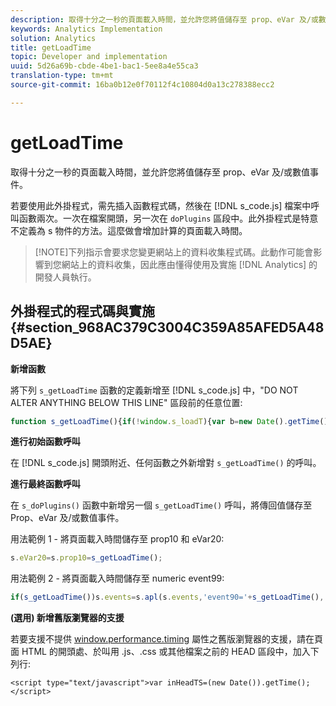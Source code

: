 ```yaml
---
description: 取得十分之一秒的頁面載入時間，並允許您將值儲存至 prop、eVar 及/或數值事件。
keywords: Analytics Implementation
solution: Analytics
title: getLoadTime
topic: Developer and implementation
uuid: 5d26a69b-cbde-4be1-bac1-5ee8a4e55ca3
translation-type: tm+mt
source-git-commit: 16ba0b12e0f70112f4c10804d0a13c278388ecc2

---
```



# getLoadTime

取得十分之一秒的頁面載入時間，並允許您將值儲存至 prop、eVar 及/或數值事件。

若要使用此外掛程式，需先插入函數程式碼，然後在 [!DNL s_code.js] 檔案中呼叫函數兩次。一次在檔案開頭，另一次在 `doPlugins` 區段中。此外掛程式是特意不定義為 s 物件的方法。這麼做會增加計算的頁面載入時間。

> [!NOTE]下列指示會要求您變更網站上的資料收集程式碼。此動作可能會影響到您網站上的資料收集，因此應由懂得使用及實施 [!DNL Analytics] 的開發人員執行。

## 外掛程式的程式碼與實施 {#section_968AC379C3004C359A85AFED5A48D5AE}

**新增函數**

將下列 `s_getLoadTime` 函數的定義新增至 [!DNL s_code.js] 中，"DO NOT ALTER ANYTHING BELOW THIS LINE" 區段前的任意位置:

```js
function s_getLoadTime(){if(!window.s_loadT){var b=new Date().getTime(),o=window.performance?performance.timing:0,a=o?o.requestStart:window.inHeadTS||0;s_loadT=a?Math.round((b-a)/100):''}return s_loadT}
```

**進行初始函數呼叫**

在 [!DNL s_code.js] 開頭附近、任何函數之外新增對 `s_getLoadTime()` 的呼叫。

**進行最終函數呼叫**

在 `s_doPlugins()` 函數中新增另一個 `s_getLoadTime()` 呼叫，將傳回值儲存至 Prop、eVar 及/或數值事件。

用法範例 1 - 將頁面載入時間儲存至 prop10 和 eVar20:

```js
s.eVar20=s.prop10=s_getLoadTime();
```

用法範例 2 - 將頁面載入時間儲存至 numeric event99:

```js
if(s_getLoadTime())s.events=s.apl(s.events,'event90='+s_getLoadTime(),',',1);
```

**(選用) 新增舊版瀏覽器的支援**

若要支援不提供 [window.performance.timing](https://www.html5rocks.com/en/tutorials/webperformance/basics/) 屬性之舊版瀏覽器的支援，請在頁面 HTML 的開頭處、於叫用 .js、.css 或其他檔案之前的 HEAD 區段中，加入下列行:

```
<script type="text/javascript">var inHeadTS=(new Date()).getTime();</script>
```

